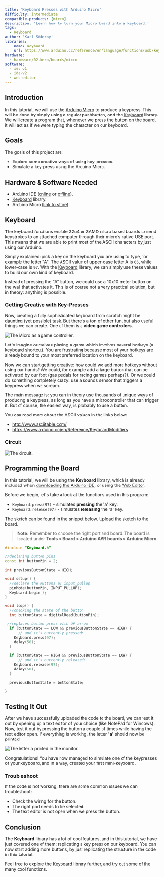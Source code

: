 ```yaml
---
title: 'Keyboard Presses with Arduino Micro'
difficulty: intermediate
compatible-products: [micro]
description: 'Learn how to turn your Micro board into a keyboard.'
tags:
  - Keyboard
author: 'Karl Söderby'
libraries:
  - name: Keyboard
    url: https://www.arduino.cc/reference/en/language/functions/usb/keyboard/
hardware:
  - hardware/02.hero/boards/micro
software:
  - ide-v1
  - ide-v2
  - web-editor
---
```


## Introduction

In this tutorial, we will use the [Arduino Micro](https://store.arduino.cc/arduino-micro) to produce a keypress. This will be done by simply using a regular pushbutton, and the [Keyboard](https://www.arduino.cc/reference/en/language/functions/usb/keyboard/) library. We will create a program that, whenever we press the button on the board, it will act as if we were typing the character on our keyboard.

## Goals

The goals of this project are:

- Explore some creative ways of using key-presses.
- Simulate a key-press using the Arduino Micro.

## Hardware & Software Needed

- Arduino IDE ([online](https://create.arduino.cc/) or [offline](https://www.arduino.cc/en/main/software)).
- [Keyboard](https://www.arduino.cc/reference/en/language/functions/usb/keyboard/) library.
- Arduino Micro ([link to store](https://store.arduino.cc/arduino-micro)).

## Keyboard

The keyboard functions enable 32u4 or SAMD micro based boards to send keystrokes to an attached computer through their micro’s native USB port. This means that we are able to print most of the ASCII characters by just using our Arduino.

Simply explained: pick a key on the keyboard you are using to type, for example the letter "A". The ASCII value of upper-case letter A is `65`, while lower-case is `97`. With the [Keyboard](https://www.arduino.cc/reference/en/language/functions/usb/keyboard/) library, we can simply use these values to build our own kind of keyboard.

Instead of pressing the "A" button, we could use a 10x10 meter button on the wall that activates it. This is of course not a very practical solution, but in theory: anything is possible.

### Getting Creative with Key-Presses

Now, creating a fully sophisticated keyboard from scratch might be daunting (yet possible) task. But there's a ton of other fun, but also useful things we can create. One of them is a **video game controllers**.

![The Micro as a game controller.](assets/micro_1.png)

Let's imagine ourselves playing a game which involves several hotkeys (a keyboard shortcut). You are frustrating because most of your hotkeys are already bound to your most preferred location on the keyboard.

Now we can start getting creative: how could we add more hotkeys without using our hands? We could, for example add a large button that can be activated by our foot (gas pedals for racing games perhaps?). Or we could do something completely crazy: use a sounds sensor that triggers a keypress when we scream.

The main message is: you can in theory use thousands of unique ways of producing a keypress, as long as you have a microcontroller that can trigger it. But of course, the easiest way, is probably to use a button.

You can read more about the ASCII values in the links below:

- http://www.asciitable.com/
- https://www.arduino.cc/en/Reference/KeyboardModifiers

### Circuit

![The circuit.](assets/micro_2.png)

## Programming the Board

In this tutorial, we will be using the **Keyboard** library, which is already included when [downloading the Arduino IDE](https://www.arduino.cc/en/software), or using the [Web Editor](https://create.arduino.cc/editor).

Before we begin, let's take a look at the functions used in this program:

- `Keyboard.press(97)` - simulates **pressing** the 'a' key.
- `Keyboard.release(97)` - simulates **releasing** the 'a' key.

The sketch can be found in the snippet below. Upload the sketch to the board.

>**Note:** Remember to choose the right port and board. The board is located under **Tools > Board > Arduino AVR boards > Arduino Micro**.

```cpp
#include "Keyboard.h"

//declaring button pins
const int buttonPin = 2;

int previousButtonState = HIGH;

void setup() {
  //declare the buttons as input_pullup
  pinMode(buttonPin, INPUT_PULLUP);
  Keyboard.begin();
}

void loop() {
  //checking the state of the button
  int buttonState = digitalRead(buttonPin);

 //replaces button press with UP arrow
  if (buttonState == LOW && previousButtonState == HIGH) {
      // and it's currently pressed:
    Keyboard.press(97);
    delay(50);
  }

  if (buttonState == HIGH && previousButtonState == LOW) {
      // and it's currently released:
    Keyboard.release(97);
    delay(50);
  }

  previousButtonState = buttonState;

}
```

## Testing It Out

After we have successfully uploaded the code to the board, we can test it out by opening up a text editor of your choice (like NotePad for Windows). Now, test it out by pressing the button a couple of times while having the text editor open. If everything is working, the letter **'a'** should now be printed.

![The letter a printed in the monitor.](assets/micro_3.png)

Congratulations! You have now managed to simulate one of the keypresses of your keyboard, and in a way, created your first mini-keyboard.

### Troubleshoot

If the code is not working, there are some common issues we can troubleshoot:

- Check the wiring for the button.
- The right port needs to be selected.
- The text editor is not open when we press the button.

## Conclusion

The **Keyboard** library has a lot of cool features, and in this tutorial, we have just covered one of them: replicating a key press on our keyboard. You can now start adding more buttons, by just replicating the structure in the code in this tutorial.

Feel free to explore the [Keyboard](https://www.arduino.cc/reference/en/language/functions/usb/keyboard/) library further, and try out some of the many cool functions.
